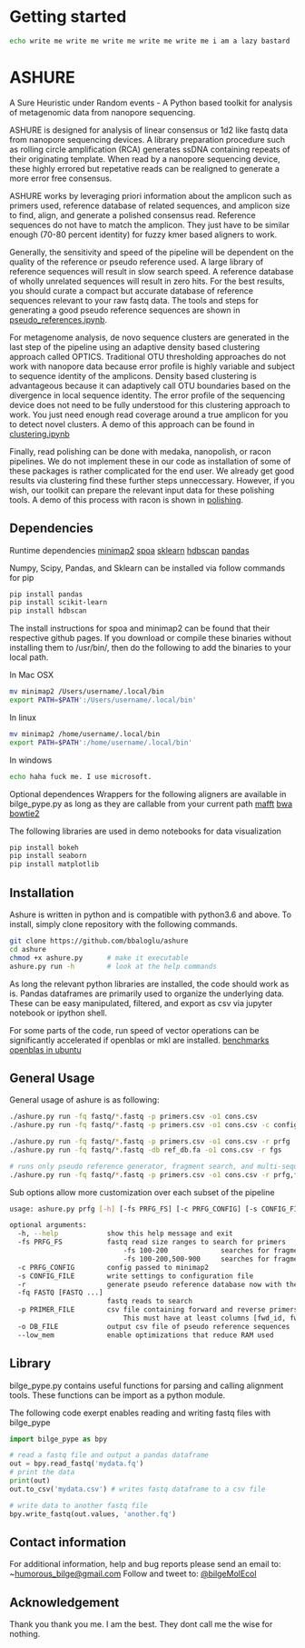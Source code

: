 # Getting started
```bash
echo write me write me write me write me write me i am a lazy bastard
```

# ASHURE
A Sure Heuristic under Random events - A Python based toolkit for analysis of metagenomic data from nanopore sequencing.

ASHURE is designed for analysis of linear consensus or 1d2 like fastq data from nanopore sequencing devices. A library preparation procedure such as rolling circle amplification (RCA) generates ssDNA containing repeats of their originating template. When read by a nanopore sequencing device, these highly errored but repetative reads can be realigned to generate a more error free consensus.

ASHURE works by leveraging priori information about the amplicon such as primers used, reference database of related sequences, and amplicon size to find, align, and generate a polished consensus read. Reference sequences do not have to match the amplicon. They just have to be similar enough (70-80 percent identity) for fuzzy kmer based aligners to work.

Generally, the sensitivity and speed of the pipeline will be dependent on the quality of the reference or pseudo reference used. A large library of reference sequences will result in slow search speed. A reference database of wholly unrelated sequences will result in zero hits. For the best results, you should curate a compact but accurate database of reference sequences relevant to your raw fastq data. The tools and steps for generating a good pseudo reference sequences are shown in [pseudo_references.ipynb](https://github.com/bbaloglu/ashure/demos/pseudo_references.ipynb).

For metagenome analysis, de novo sequence clusters are generated in the last step of the pipeline using an adaptive density based clustering approach called OPTICS. Traditional OTU thresholding approaches do not work with nanopore data because error profile is highly variable and subject to sequence identity of the amplicons. Density based clustering is advantageous because it can adaptively call OTU boundaries based on the divergence in local sequence identity. The error profile of the sequencing device does not need to be fully understood for this clustering approach to work. You just need enough read coverage around a true amplicon for you to detect novel clusters. A demo of this approach can be found in [clustering.ipynb](https://github.com/bbaloglu/ashure/demos/clustering.ipynb)

Finally, read polishing can be done with medaka, nanopolish, or racon pipelines. We do not implement these in our code as installation of some of these packages is rather complicated for the end user. We already get good results via clustering find these further steps unneccessary. However, if you wish, our toolkit can prepare the relevant input data for these polishing tools. A demo of this process with racon is shown in [polishing](https://github.com/bbaloglu/ashure/polishing.ipynb).

## Dependencies
Runtime dependencies
[minimap2](https://github.com/lh3/minimap2)
[spoa](https://github.com/lh3/minimap2)
[sklearn](https://github.com/scikit-learn/scikit-learn)
[hdbscan](https://github.com/scikit-learn-contrib/hdbscan)
[pandas](https://github.com/pandas-dev/pandas)

Numpy, Scipy, Pandas, and Sklearn can be installed via follow commands for pip

```bash
pip install pandas
pip install scikit-learn
pip install hdbscan
```

The install instructions for spoa and minimap2 can be found that their respective github pages. If you download or compile these binaries without installing them to /usr/bin/, then do the following to add the binaries to your local path.

In Mac OSX

```bash
mv minimap2 /Users/username/.local/bin
export PATH=$PATH':/Users/username/.local/bin'
```

In linux
```bash
mv minimap2 /home/username/.local/bin
export PATH=$PATH':/home/username/.local/bin'
```

In windows
```bash
echo haha fuck me. I use microsoft.
```

Optional dependences
Wrappers for the following aligners are available in bilge_pype.py as long as they are callable from your current path
[mafft](https://mafft.cbrc.jp/alignment/software/source.html)
[bwa](https://github.com/lh3/bwa)
[bowtie2](https://github.com/BenLangmead/bowtie)

The following libraries are used in demo notebooks for data visualization
```bash
pip install bokeh
pip install seaborn
pip install matplotlib
```

## Installation
Ashure is written in python and is compatible with python3.6 and above. To install, simply clone repository with the following commands.

```bash
git clone https://github.com/bbaloglu/ashure
cd ashure
chmod +x ashure.py      # make it executable
ashure.py run -h        # look at the help commands
```

As long the relevant python libraries are installed, the code should work as is. Pandas dataframes are primarily used to organize the underlying data. These can be easy manipulated, filtered, and export as csv via jupyter notebook or ipython shell.

For some parts of the code, run speed of vector operations can be significantly accelerated if openblas or mkl are installed.
[benchmarks](https://markus-beuckelmann.de/blog/boosting-numpy-blas.html)
[openblas in ubuntu](https://stackoverflow.com/questions/29979539/how-can-i-make-numpy-use-openblas-in-ubuntu#42647590)

## General Usage

General usage of ashure is as following:

```bash
./ashure.py run -fq fastq/*.fastq -p primers.csv -o1 cons.csv                   # runs full pipeline with default parameters
./ashure.py run -fq fastq/*.fastq -p primers.csv -o1 cons.csv -c config.json    # runs full pipeline with custom parameters 

./ashure.py run -fq fastq/*.fastq -p primers.csv -o1 cons.csv -r prfg           # runs only pseudo reference generator
./ashure.py run -fq fastq/*.fastq -db ref_db.fa -o1 cons.csv -r fgs             # runs only fragment search with ref_db.fa sequences

# runs only pseudo reference generator, fragment search, and multi-sequence alignment with default parameters
./ashure.py run -fq fastq/*.fastq -p primers.csv -o1 cons.csv -r prfg,fgs,msa
```

Sub options allow more customization over each subset of the pipeline

```bash
usage: ashure.py prfg [-h] [-fs PRFG_FS] [-c PRFG_CONFIG] [-s CONFIG_FILE] [-r] [-fq FASTQ [FASTQ ...]] [-p PRIMER_FILE] [-o DB_FILE] [--low_mem]

optional arguments:
  -h, --help            show this help message and exit
  -fs PRFG_FS           fastq read size ranges to search for primers
                            -fs 100-200             searches for fragments in reads of length 100-200bp
                            -fs 100-200,500-900     searches for fragments in reads of length 100-200bp and 500-900bp
  -c PRFG_CONFIG        config passed to minimap2
  -s CONFIG_FILE        write settings to configuration file
  -r                    generate pseudo reference database now with the current configuration
  -fq FASTQ [FASTQ ...]
                        fastq reads to search
  -p PRIMER_FILE        csv file containing forward and reverse primers used.
                            This must have at least columns [fwd_id, fwd_seq, rev_id, rev_seq]
  -o DB_FILE            output csv file of pseudo reference sequences
  --low_mem             enable optimizations that reduce RAM used
```

## Library
bilge_pype.py contains useful functions for parsing and calling alignment tools. These functions can be import as a python module.

The following code exerpt enables reading and writing fastq files with bilge_pype

```python
import bilge_pype as bpy

# read a fastq file and output a pandas dataframe
out = bpy.read_fastq('mydata.fq')
# print the data
print(out)
out.to_csv('mydata.csv') # writes fastq dataframe to a csv file

# write data to another fastq file
bpy.write_fastq(out.values, 'another.fq')
```

## Contact information
For additional information, help and bug reports please send an email to: ~humorous_bilge@gmail.com
Follow and tweet to: [@bilgeMolEcol](https://twitter.com/bilgeMolEcol)

## Acknowledgement
Thank you thank you me. I am the best. They dont call me the wise for nothing.

